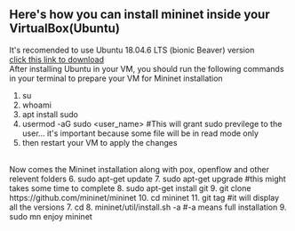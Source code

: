 ## Here's how you can install mininet inside your VirtualBox(Ubuntu)
It's recomended to use Ubuntu 18.04.6 LTS (bionic Beaver) version
  <br>
[click this link to download](https://releases.ubuntu.com/18.04.6/ubuntu-18.04.6-desktop-amd64.iso)
<br>
After installing Ubuntu in your VM, you should run the following commands in your terminal to prepare your VM for Mininet installation
1. su
2. whoami
3. apt install sudo
4. usermod -aG sudo <user_name> #This will grant sudo previlege to the user... it's important because some file will be in read mode only
5. then restart your VM to apply the changes
<br>
Now comes the Mininet installation along with pox, openflow and other relevent folders
6. sudo apt-get update
7. sudo apt-get upgrade #this might takes some time to complete
8. sudo apt-get install git
9. git clone https://github.com/mininet/mininet
10. cd mininet
11. git tag #it will display all the versions
7. cd
8. mininet/util/install.sh -a #-a means full installation
9. sudo mn
enjoy mininet
